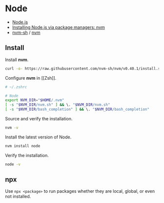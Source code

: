 # Node

- [Node.js](https://nodejs.org/en/)
- [Installing Node.js via package managers: nvm](https://nodejs.org/en/download/package-manager/all#nvm)
- [nvm-sh](https://github.com/nvm-sh) / [nvm](https://github.com/nvm-sh/nvm)

## Install

Install **nvm**.

```zsh
curl -o- https://raw.githubusercontent.com/nvm-sh/nvm/v0.40.1/install.sh | bash
```

Configure **nvm** in [[Zsh]].

```zsh
# ~/.zshrc

# Node
export NVM_DIR="$HOME/.nvm"
[ -s "$NVM_DIR/nvm.sh" ] && \. "$NVM_DIR/nvm.sh"
[ -s "$NVM_DIR/bash_completion" ] && \. "$NVM_DIR/bash_completion"
```

Source and verify the installation.

```zsh
nvm -v
```

Install the latest version of Node.

```zsh
nvm install node
```

Verify the installation.

```zsh
node -v
```

## npx

Use `npx <package>` to run packages whether they are local, global, or even not installed.

